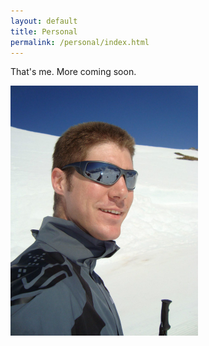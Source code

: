 ```yaml
---
layout: default
title: Personal
permalink: /personal/index.html
---
```




That's me. More coming soon.

<img src="/resources/images/winter.jpg" width="300" height="400" class="imageinline"/>






